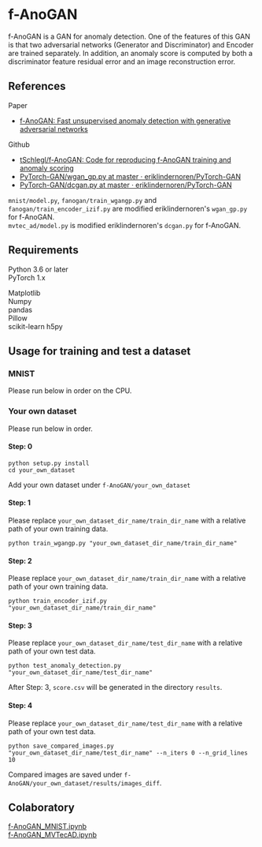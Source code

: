 # f-AnoGAN

f-AnoGAN is a GAN for anomaly detection. One of the features of this GAN is that two adversarial networks (Generator and Discriminator) and Encoder are trained separately. In addition, an anomaly score is computed by both a discriminator feature residual error and an image reconstruction error.

## References
Paper

- [f-AnoGAN: Fast unsupervised anomaly detection with generative adversarial networks](https://www.sciencedirect.com/science/article/pii/S1361841518302640)

Github

- [tSchlegl/f-AnoGAN: Code for reproducing f-AnoGAN training and anomaly scoring](https://github.com/tSchlegl/f-AnoGAN)
- [PyTorch-GAN/wgan_gp.py at master · eriklindernoren/PyTorch-GAN](https://github.com/eriklindernoren/PyTorch-GAN/blob/master/implementations/wgan_gp/wgan_gp.py)
- [PyTorch-GAN/dcgan.py at master · eriklindernoren/PyTorch-GAN](https://github.com/eriklindernoren/PyTorch-GAN/blob/master/implementations/dcgan/dcgan.py)

`mnist/model.py`, `fanogan/train_wgangp.py` and `fanogan/train_encoder_izif.py` are modified eriklindernoren's `wgan_gp.py` for f-AnoGAN.  
`mvtec_ad/model.py` is modified eriklindernoren's `dcgan.py` for f-AnoGAN.

## Requirements

Python 3.6 or later  
PyTorch 1.x

Matplotlib  
Numpy  
pandas  
Pillow  
scikit-learn
h5py

## Usage for training and test a dataset

### MNIST

Please run below in order on the CPU.

### Your own dataset

Please run below in order.

#### Step: 0

```
python setup.py install
cd your_own_dataset
```

Add your own dataset under `f-AnoGAN/your_own_dataset`

#### Step: 1

Please replace `your_own_dataset_dir_name/train_dir_name` with a relative path of your own training data.

```
python train_wgangp.py "your_own_dataset_dir_name/train_dir_name"
```

#### Step: 2

Please replace `your_own_dataset_dir_name/train_dir_name` with a relative path of your own training data.

```
python train_encoder_izif.py "your_own_dataset_dir_name/train_dir_name"
```

#### Step: 3

Please replace `your_own_dataset_dir_name/test_dir_name` with a relative path of your own test data.

```
python test_anomaly_detection.py "your_own_dataset_dir_name/test_dir_name"
```

After Step: 3, `score.csv` will be generated in the directory `results`.

#### Step: 4

Please replace `your_own_dataset_dir_name/test_dir_name` with a relative path of your own test data.

```
python save_compared_images.py "your_own_dataset_dir_name/test_dir_name" --n_iters 0 --n_grid_lines 10
```

Compared images are saved under `f-AnoGAN/your_own_dataset/results/images_diff`.

## Colaboratory

[f-AnoGAN_MNIST.ipynb](https://colab.research.google.com/drive/1mnuMH2gZH5RR47haP9r8Rv568G1mjJ1T?usp=sharing)  
[f-AnoGAN_MVTecAD.ipynb](https://colab.research.google.com/drive/1_mIcP6k-706O6Bo70iIAoEIhYGYO4wAe?usp=sharing)

